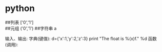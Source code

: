 # python

##列表   ['0','1']    
##元组   ('0','1')
##字符串  a   

输入、输出:
字典(键值):  d={'x':1,'y':2,'z':3}   print "The float is %(x)f." %d
函数(调用):
